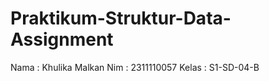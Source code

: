 # Praktikum-Struktur-Data-Assignment
Nama     : Khulika Malkan
Nim      : 2311110057
Kelas    : S1-SD-04-B
